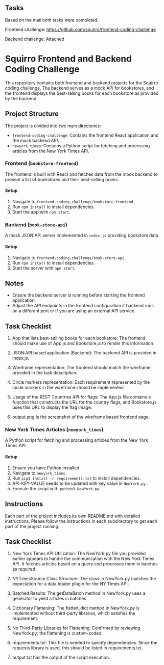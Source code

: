## Tasks
Based on the mail both tasks were completed.

Frontend challenge: https://github.com/squirro/frontend-coding-challenge

Backend challenge: Attached



# Squirro Frontend and Backend Coding Challenge

This repository contains both frontend and backend projects for the Squirro coding challenge. The backend serves as a mock API for bookstores, and the frontend displays the best-selling books for each bookstore as provided by the backend.

## Project Structure

The project is divided into two main directories:

- `frontend-coding-challenge`: Contains the frontend React application and the mock backend API.
- `newyork_times`: Contains a Python script for fetching and processing articles from the New York Times API.

### Frontend (`bookstore-frontend`)

The frontend is built with React and fetches data from the mock backend to present a list of bookstores and their best-selling books.

#### Setup

1. Navigate to `frontend-coding-challenge/bookstore-frontend`.
2. Run `npm install` to install dependencies.
3. Start the app with `npm start`.

### Backend (`book-store-api`)

A mock JSON:API server implemented in `index.js` providing bookstore data.

#### Setup

1. Navigate to `frontend-coding-challenge/book-store-api`.
2. Run `npm install` to install dependencies.
3. Start the server with `npm start`.

## Notes

- Ensure the backend server is running before starting the frontend application.
- Adjust the API endpoints in the frontend configuration if backend runs on a different port or if you are using an external API service.


## Task Checklist
1. App that lists best-selling books for each bookstore: The frontend should make use of App.js and Bookstore.js to render this information.

2. JSON:API based application (Backend): The backend API is provided in index.js.

3. Wireframe representation: The frontend should match the wireframe provided in the task description.

4. Circle markers representation: Each requirement represented by the circle markers in the wireframe should be implemented.

5. Usage of the REST Countries API for flags: The App.js file contains a function that constructs the URL for the country flags, and        Bookstore.js uses this URL to display the flag image.

6. output.png is the screenshot of the wireframe based frontend page.








### New York Times Articles (`newyork_times`)

A Python script for fetching and processing articles from the New York Times API.

#### Setup

1. Ensure you have Python installed.
2. Navigate to `newyork_times`.
3. Run `pip3 install -r requirements.txt` to install dependencies.
4. API-KEY-VALUE needs to be updated with key value in `NewYork.py`.
5. Execute the script with `python3 NewYork.py`.

## Instructions

Each part of the project includes its own README.md with detailed instructions. Please follow the instructions in each subdirectory to get each part of the project running.



## Task Checklist

1. New York Times API Utilization: The NewYork.py file you provided earlier appears to handle the communication with the New York Times API. It fetches articles based on a query and processes them in batches as required.

2. NYTimesSource Class Structure: The class in NewYork.py matches the expectation for a data loader plugin for the NY Times API.

3. Batched Results: The getDataBatch method in NewYork.py uses a generator to yield articles in batches.

4. Dictionary Flattening: The flatten_dict method in NewYork.py is implemented without third-party libraries, which satisfies the requirement.

5. No Third-Party Libraries for Flattening: Confirmed by reviewing NewYork.py; the flattening is custom-coded.

6. requirements.txt: This file is needed to specify dependencies. Since the requests library is used, this should be listed in requirements.txt.

7. output.txt has the output of the script execution.
